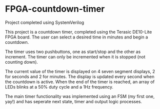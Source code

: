 # FPGA-countdown-timer

Project completed using SystemVerilog

This project is a countdown timer, completed using the Terasic DE10-Lite FPGA board. The user can select a desired time in minutes and begin a countdown.

The timer uses two pushbuttons, one as start/stop and the other as increment. The timer can only be incremented when it is stopped (not counting down).

The current value of the timer is displayed on 4 seven segment displays, 2 for seconds and 2 for minutes. The display is updated every second when the countdown is active. When the end of the timer is reached, an array of LEDs blinks at a 50% duty cycle and a 1Hz frequency.

The main timer functionality was implemented using an FSM (my first one, yay!) and has seperate next state, timer and output logic processes.

